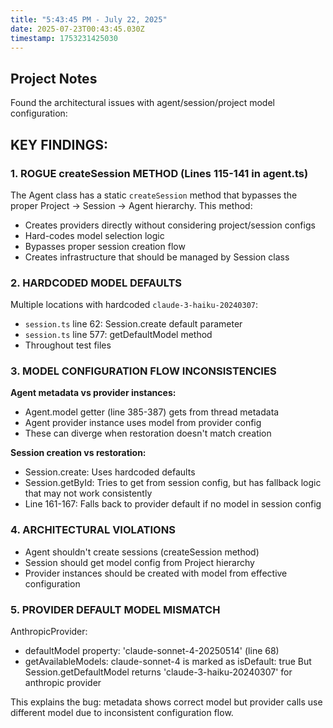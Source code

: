 ```yaml
---
title: "5:43:45 PM - July 22, 2025"
date: 2025-07-23T00:43:45.030Z
timestamp: 1753231425030
---
```


## Project Notes

Found the architectural issues with agent/session/project model configuration:

## KEY FINDINGS:

### 1. ROGUE createSession METHOD (Lines 115-141 in agent.ts)
The Agent class has a static `createSession` method that bypasses the proper Project -> Session -> Agent hierarchy. This method:
- Creates providers directly without considering project/session configs
- Hard-codes model selection logic
- Bypasses proper session creation flow
- Creates infrastructure that should be managed by Session class

### 2. HARDCODED MODEL DEFAULTS
Multiple locations with hardcoded `claude-3-haiku-20240307`:
- `session.ts` line 62: Session.create default parameter
- `session.ts` line 577: getDefaultModel method
- Throughout test files

### 3. MODEL CONFIGURATION FLOW INCONSISTENCIES
**Agent metadata vs provider instances:**
- Agent.model getter (line 385-387) gets from thread metadata
- Agent provider instance uses model from provider config
- These can diverge when restoration doesn't match creation

**Session creation vs restoration:**
- Session.create: Uses hardcoded defaults
- Session.getById: Tries to get from session config, but has fallback logic that may not work consistently
- Line 161-167: Falls back to provider default if no model in session config

### 4. ARCHITECTURAL VIOLATIONS
- Agent shouldn't create sessions (createSession method)
- Session should get model config from Project hierarchy
- Provider instances should be created with model from effective configuration

### 5. PROVIDER DEFAULT MODEL MISMATCH
AnthropicProvider:
- defaultModel property: 'claude-sonnet-4-20250514' (line 68)
- getAvailableModels: claude-sonnet-4 is marked as isDefault: true
But Session.getDefaultModel returns 'claude-3-haiku-20240307' for anthropic provider

This explains the bug: metadata shows correct model but provider calls use different model due to inconsistent configuration flow.
